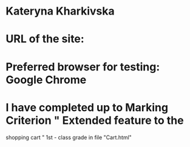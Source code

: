 # Kateryna Kharkivska
# URL of the site: 
# Preferred browser for testing: Google Chrome
# I have completed up to Marking Criterion " Extended feature to the
shopping cart " 1st - class grade in file "Cart.html"
